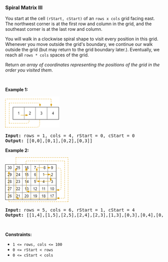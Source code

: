 
<h3>Spiral Matrix III</h3>
<div><p>You start at the cell <code>(rStart, cStart)</code> of an <code>rows x cols</code> grid facing east. The northwest corner is at the first row and column in the grid, and the southeast corner is at the last row and column.</p>
<p>You will walk in a clockwise spiral shape to visit every position in this grid. Whenever you move outside the grid's boundary, we continue our walk outside the grid (but may return to the grid boundary later.). Eventually, we reach all <code>rows * cols</code> spaces of the grid.</p>
<p>Return <em>an array of coordinates representing the positions of the grid in the order you visited them</em>.</p>
<p> </p>
<p><strong>Example 1:</strong></p>
<img alt="" src="assets/25d8cb0bb9ac4d14a5b03a2128577cad.png" style="width: 174px; height: 99px;"/>
<pre><strong>Input:</strong> rows = 1, cols = 4, rStart = 0, cStart = 0
<strong>Output:</strong> [[0,0],[0,1],[0,2],[0,3]]
</pre>
<p><strong>Example 2:</strong></p>
<img alt="" src="assets/e3da62e8be844427a788d1c7cf6c1d2f.png" style="width: 202px; height: 142px;"/>
<pre><strong>Input:</strong> rows = 5, cols = 6, rStart = 1, cStart = 4
<strong>Output:</strong> [[1,4],[1,5],[2,5],[2,4],[2,3],[1,3],[0,3],[0,4],[0,5],[3,5],[3,4],[3,3],[3,2],[2,2],[1,2],[0,2],[4,5],[4,4],[4,3],[4,2],[4,1],[3,1],[2,1],[1,1],[0,1],[4,0],[3,0],[2,0],[1,0],[0,0]]
</pre>
<p> </p>
<p><strong>Constraints:</strong></p>
<ul>
<li><code>1 &lt;= rows, cols &lt;= 100</code></li>
<li><code>0 &lt;= rStart &lt; rows</code></li>
<li><code>0 &lt;= cStart &lt; cols</code></li>
</ul>
</div>
